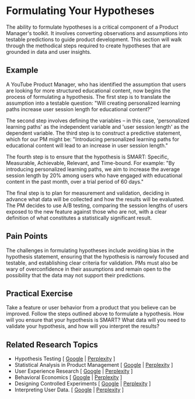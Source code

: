 # Formulating Your Hypotheses

The ability to formulate hypotheses is a critical component of a Product Manager's toolkit. It involves converting observations and assumptions into testable predictions to guide product development. This section will walk through the methodical steps required to create hypotheses that are grounded in data and user insights.

## Example

A YouTube Product Manager, who has identified the assumption that users are looking for more structured educational content, now begins the process of formulating a hypothesis. The first step is to translate the assumption into a testable question: "Will creating personalized learning paths increase user session length for educational content?"

The second step involves defining the variables – in this case, 'personalized learning paths' as the independent variable and 'user session length' as the dependent variable. The third step is to construct a predictive statement, which for our PM might be: "Introducing personalized learning paths for educational content will lead to an increase in user session length."

The fourth step is to ensure that the hypothesis is SMART: Specific, Measurable, Achievable, Relevant, and Time-bound. For example: "By introducing personalized learning paths, we aim to increase the average session length by 20% among users who have engaged with educational content in the past month, over a trial period of 60 days."

The final step is to plan for measurement and validation, deciding in advance what data will be collected and how the results will be evaluated. The PM decides to use A/B testing, comparing the session lengths of users exposed to the new feature against those who are not, with a clear definition of what constitutes a statistically significant result.

## Pain Points

The challenges in formulating hypotheses include avoiding bias in the hypothesis statement, ensuring that the hypothesis is narrowly focused and testable, and establishing clear criteria for validation. PMs must also be wary of overconfidence in their assumptions and remain open to the possibility that the data may not support their predictions.

## Practical Exercise

Take a feature or user behavior from a product that you believe can be improved. Follow the steps outlined above to formulate a hypothesis. How will you ensure that your hypothesis is SMART? What data will you need to validate your hypothesis, and how will you interpret the results?

## Related Research Topics

* Hypothesis Testing \[ [Google](https://www.google.com/search?q=Hypothesis%20Testing%20in%20product%20management) | [Perplexity](https://www.perplexity.ai/?q=Hypothesis%20Testing%20in%20product%20management) ]
* Statistical Analysis in Product Management \[ [Google](https://www.google.com/search?q=Statistical%20Analysis%20in%20Product%20Management%20in%20product%20management) | [Perplexity](https://www.perplexity.ai/?q=Statistical%20Analysis%20in%20Product%20Management%20in%20product%20management) ]
* User Experience Research \[ [Google](https://www.google.com/search?q=User%20Experience%20Research%20in%20product%20management) | [Perplexity](https://www.perplexity.ai/?q=User%20Experience%20Research%20in%20product%20management) ]
* Behavioral Economics \[ [Google](https://www.google.com/search?q=Behavioral%20Economics%20in%20product%20management) | [Perplexity](https://www.perplexity.ai/?q=Behavioral%20Economics%20in%20product%20management) ]
* Designing Controlled Experiments \[ [Google](https://www.google.com/search?q=Designing%20Controlled%20Experiments%20in%20product%20management) | [Perplexity](https://www.perplexity.ai/?q=Designing%20Controlled%20Experiments%20in%20product%20management) ]
* Interpreting User Data. \[ [Google](https://www.google.com/search?q=Interpreting%20User%20Data.%20in%20product%20management) | [Perplexity](https://www.perplexity.ai/?q=Interpreting%20User%20Data.%20in%20product%20management) ]
